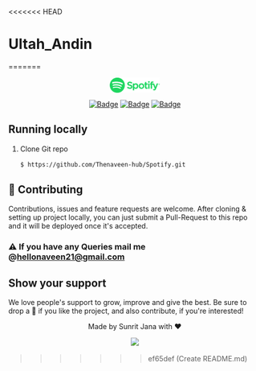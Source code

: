 <<<<<<< HEAD
# Ultah_Andin
=======

<div align="center">
  <img src="assets/spotify.svg" width="100" align="center">
  
  [![Badge](https://img.shields.io/github/issues/tthn0/Spotify-Readme?style=for-the-badge)](https://github.com/Thenaveen-hub/Spotify/issues)
  [![Badge](https://img.shields.io/github/forks/tthn0/Spotify-Readme?style=for-the-badge)](https://github.com/Thenaveen-hub/Spotify/network)
  [![Badge](https://img.shields.io/github/stars/tthn0/Spotify-Readme?style=for-the-badge)](https://github.com/Thenaveen-hub/Spotify/stargazers)
  
</div>

## Running locally
1. Clone Git repo
    ```sh
    $ https://github.com/Thenaveen-hub/Spotify.git
    ```

## 🤝 Contributing

Contributions, issues and feature requests are welcome. After cloning & setting up project locally, you can
just submit a Pull-Request to this repo and it will be deployed once it's accepted.

### ⚠️ If you have any Queries mail me @hellonaveen21@gmail.com

## Show your support

We love people's support to grow, improve and give the best. Be sure to drop a 🌟 if you like the project,
and also contribute, if you're interested!


<div align="center">Made by Sunrit Jana with ❤️</div>

<p align="center">
  <img src="https://capsule-render.vercel.app/api?type=waving&color=gradient&height=60&section=footer"/>
</p>
    
>>>>>>> ef65def (Create README.md)
